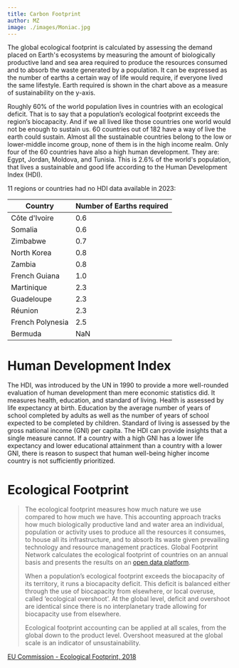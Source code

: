 ```yaml
---
title: Carbon Footprint
author: MZ
image: ./images/Moniac.jpg
---
```

The global ecological footprint is calculated by assessing the demand placed on Earth's ecosystems by measuring the amount of biologically productive land and sea area required to produce the resources consumed and to absorb the waste generated by a population. It can be expressed as the number of earths a certain way of life would require, if everyone lived the same lifestyle. Earth required is shown in the chart above as a measure of sustainability on the y-axis. 

Roughly 60% of the world population lives in countries with an ecological deficit. That is to say that a population’s ecological footprint exceeds the region’s biocapacity. And if we all lived like those countries one world would not be enough to sustain us. 60 countries out of 182 have a way of live the earth could sustain. Almost all the sustainable countries belong to the low or lower-middle income group, none of them is in the high income realm. Only four of the 60 countries have also a high human development. They are: Egypt, Jordan, Moldova, and Tunisia. This is 2.6% of the world's population, that lives a sustainable and good life according to the Human Development Index (HDI).

11 regions or countries had no HDI data available in 2023: 

| Country          | Number of Earths required |
| ---------------- | ------------------------- |
| Côte d'Ivoire    | 0.6                       |
| Somalia          | 0.6                       |
| Zimbabwe         | 0.7                       |
| North Korea      | 0.8                       |
| Zambia           | 0.8                       |
| French Guiana    | 1.0                       |
| Martinique       | 2.3                       |
| Guadeloupe       | 2.3                       |
| Réunion          | 2.3                       |
| French Polynesia | 2.5                       |
| Bermuda          | NaN                       |
# Human Development Index
The HDI, was introduced by the UN in 1990 to provide a more well-rounded evaluation of human development than mere economic statistics did. It measures health, education, and standard of living. Health is assessed by life expectancy at birth. Education by the average number of years of school completed by adults as well as the number of years of school expected to be completed by children. Standard of living is assessed by the gross national income (GNI) per capita. The HDI can provide insights that a single measure cannot. If a country with a high GNI has a lower life expectancy and lower educational attainment than a country with a lower GNI, there is reason to suspect that human well-being higher income country is not sufficiently prioritized.

# Ecological Footprint

> The ecological footprint measures how much nature we use compared to how much we have. This accounting approach tracks how much biologically productive land and water area an individual, population or activity uses to produce all the resources it consumes, to house all its infrastructure, and to absorb its waste given prevailing technology and resource management practices. Global Footprint Network calculates the ecological footprint of countries on an annual basis and presents the results on an [open data platform](https://www.footprintnetwork.org/licenses/).
> 
> When a population’s ecological footprint exceeds the biocapacity of its territory, it runs a biocapacity deficit. This deficit is balanced either through the use of biocapacity from elsewhere, or local overuse, called ‘ecological overshoot’. At the global level, deficit and overshoot are identical since there is no interplanetary trade allowing for biocapacity use from elsewhere.
> 
> Ecological footprint accounting can be applied at all scales, from the global down to the product level. Overshoot measured at the global scale is an indicator of unsustainability. 

[EU Commission  - Ecological Footprint, 2018](https://web.archive.org/web/20210203125641/https://ec.europa.eu/environment/beyond_gdp/download/factsheets/EcoF_new_template_2018-11-05_updated2.pdf#)